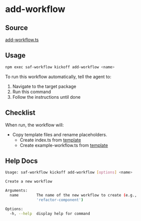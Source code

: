 # add-workflow

## Source

[add-workflow.ts](https://github.com/sderickson/saflib/blob/main/workflows/workflows/add-workflow.ts)

## Usage

```bash
npm exec saf-workflow kickoff add-workflow <name>
```

To run this workflow automatically, tell the agent to:

1. Navigate to the target package
2. Run this command
3. Follow the instructions until done

## Checklist

When run, the workflow will:

* Copy template files and rename placeholders.
  * Create index.ts from [template](https://github.com/sderickson/saflib/blob/main/workflows/workflows/add-workflow.templates/index.ts)
  * Create example-workflow.ts from [template](https://github.com/sderickson/saflib/blob/main/workflows/workflows/add-workflow.templates/example-workflow.ts)


## Help Docs

```bash
Usage: saf-workflow kickoff add-workflow [options] <name>

Create a new workflow

Arguments:
  name        The name of the new workflow to create (e.g.,
              'refactor-component')

Options:
  -h, --help  display help for command

```
